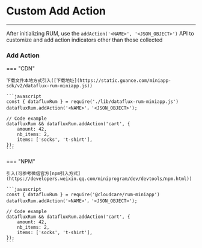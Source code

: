 # Custom Add Action
---


After initializing RUM, use the `addAction('<NAME>', '<JSON_OBJECT>')` API to customize and add action indicators other than those collected

### Add Action

=== "CDN" 

    下载文件本地方式引入([下载地址](https://static.guance.com/miniapp-sdk/v2/dataflux-rum-miniapp.js))
    
    ```javascript
    const { datafluxRum } = require('./lib/dataflux-rum-miniapp.js')
    datafluxRum.addAction('<NAME>'，'<JSON_OBJECT>');
    
    // Code example
    datafluxRum && datafluxRum.addAction('cart', {
        amount: 42,
        nb_items: 2,
        items: ['socks', 't-shirt'],
    });   
    ```
=== "NPM"

    引入(可参考微信官方[npm引入方式](https://developers.weixin.qq.com/miniprogram/dev/devtools/npm.html))
    
    ```javascript
    const { datafluxRum } = require('@cloudcare/rum-miniapp')
    datafluxRum.addAction('<NAME>'，'<JSON_OBJECT>');
    
    // Code example
    datafluxRum && datafluxRum.addAction('cart', {
        amount: 42,
        nb_items: 2,
        items: ['socks', 't-shirt'],
    });   
    ```

